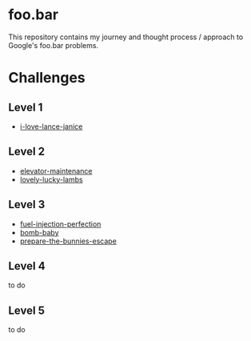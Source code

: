 # foo.bar
  This repository contains my journey and thought process / approach to Google's foo.bar problems.


# Challenges 

## Level 1
  - [i-love-lance-janice](https://github.com/Isabelleboc/foo-bar/tree/master/Challenges/Level%201)
  
## Level 2
  - [elevator-maintenance](https://github.com/Isabelleboc/foo-bar/blob/master/Challenges/Level2/ElevatorMaintenace.md)
  - [lovely-lucky-lambs](https://github.com/Isabelleboc/foo-bar/blob/master/Challenges/Level2/lovely-lucky-lambs.md)

## Level 3
  - [fuel-injection-perfection](https://github.com/Isabelleboc/foo-bar/blob/master/Challenges/Level3/fuel-injection-perfection.md)
  - [bomb-baby](https://github.com/Isabelleboc/foo-bar/blob/master/Challenges/Level3/bomb-baby.md)
  - [prepare-the-bunnies-escape](https://github.com/Isabelleboc/foo-bar/blob/master/Challenges/Level3/prepare-the-bunnies-escape.md)
  
## Level 4
  to do 
  
## Level 5 
  to do 
